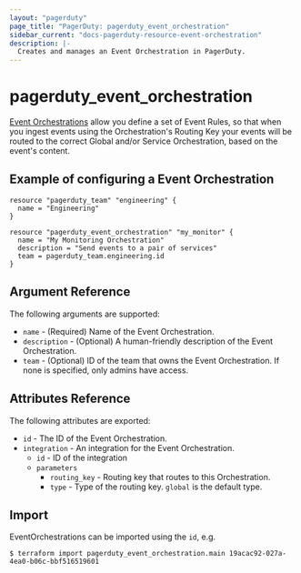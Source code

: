 ```yaml
---
layout: "pagerduty"
page_title: "PagerDuty: pagerduty_event_orchestration"
sidebar_current: "docs-pagerduty-resource-event-orchestration"
description: |-
  Creates and manages an Event Orchestration in PagerDuty.
---
```


# pagerduty_event_orchestration

[Event Orchestrations](https://support.pagerduty.com/docs/event-orchestration) allow you define a set of Event Rules, so that when you ingest events using the Orchestration's Routing Key your events will be routed to the correct Global and/or Service Orchestration, based on the event's content.

## Example of configuring a Event Orchestration

```hcl
resource "pagerduty_team" "engineering" {
  name = "Engineering"
}

resource "pagerduty_event_orchestration" "my_monitor" {
  name = "My Monitoring Orchestration"
  description = "Send events to a pair of services"
  team = pagerduty_team.engineering.id
}
```

## Argument Reference

The following arguments are supported:

* `name` - (Required) Name of the Event Orchestration.
* `description` - (Optional) A human-friendly description of the Event Orchestration.
* `team` - (Optional) ID of the team that owns the Event Orchestration. If none is specified, only admins have access.

## Attributes Reference

The following attributes are exported:

* `id` - The ID of the Event Orchestration.
* `integration` - An integration for the Event Orchestration.
  * `id` - ID of the integration
  * `parameters`
    * `routing_key` - Routing key that routes to this Orchestration.
    * `type` - Type of the routing key. `global` is the default type.

## Import

EventOrchestrations can be imported using the `id`, e.g.

```
$ terraform import pagerduty_event_orchestration.main 19acac92-027a-4ea0-b06c-bbf516519601
```

